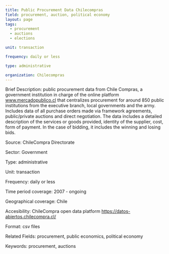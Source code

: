 ```yaml
---
title: Public Procurement Data Chilecompras
field: procurement, auction, political economy
layout: page
tags:
  - procurement
  - auctions
  - elections

unit: transaction 

frequency: daily or less 

type: administrative 

organization: Chilecompras
---
```

  
Brief Description: public procurement data from Chile Compras, a government institution in charge of the online platform www.mercadopublico.cl that centralizes procurement for around 850 public institutions from the executive branch, local governments and the army. Includes data of all purchase orders made via framework agreements, public/private auctions and direct negotiation. The data includes a detailed description of the services or goods provided, identity of the supplier, cost, form of payment. In the case of bidding, it includes the winning and losing bids.

Source: ChileCompra Directorate

Sector: Government

Type: administrative

Unit: transaction

Frequency: daily or less

Time period coverage:  2007 - ongoing

Geographical coverage: Chile

Accesibility: ChileCompra open data platform https://datos-abiertos.chilecompra.cl/ 
  
  Format: csv files

Related Fields: procurement, public economics, political economy

Keywords: procurement, auctions

